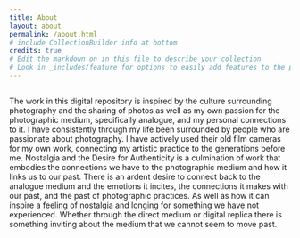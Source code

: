 ```yaml
---
title: About
layout: about
permalink: /about.html
# include CollectionBuilder info at bottom
credits: true
# Edit the markdown on in this file to describe your collection
# Look in _includes/feature for options to easily add features to the page
---
```




##
The work in this digital repository is inspired by the culture surrounding photography and the sharing of photos as well as my own passion for the photographic medium, specifically analogue, and my personal connections to it. I have consistently through my life been surrounded by people who are passionate about photography. I have actively used their old film cameras for my own work, connecting my artistic practice to the generations before me. Nostalgia and the Desire for Authenticity is a culmination of work that embodies the connections we have to the photographic medium and how it links us to our past. There is an ardent desire to connect back to the analogue medium and the emotions it incites, the connections it makes with our past, and the past of photographic practices. As well as how it can inspire a feeling of nostalgia and longing for something we have not experienced. Whether through the direct medium or digital replica there is something inviting about the medium that we cannot seem to move past. 

